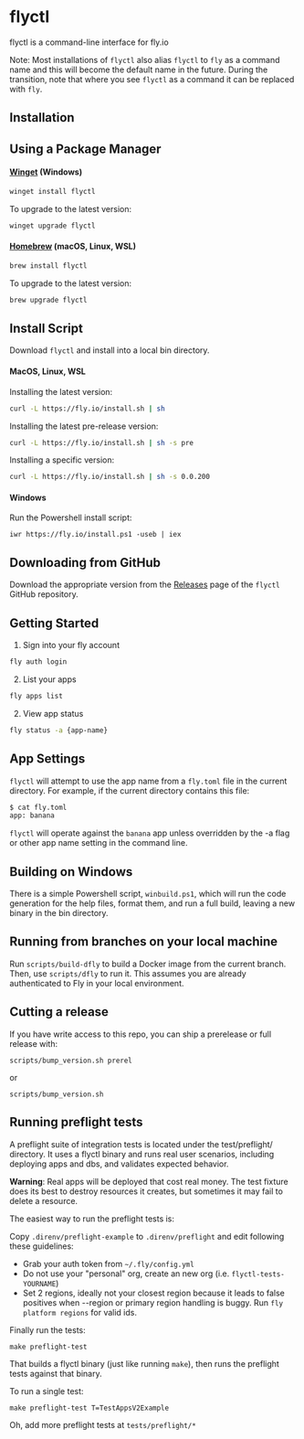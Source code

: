 # flyctl

flyctl is a command-line interface for fly.io

Note: Most installations of `flyctl` also alias `flyctl` to `fly` as a command name and this will become the default name in the future.
During the transition, note that where you see `flyctl` as a command it can be replaced with `fly`.

## Installation

## Using a Package Manager

#### [Winget](https://learn.microsoft.com/en-us/windows/package-manager/) (Windows)

```powershell
winget install flyctl
```
To upgrade to the latest version:

```powershell
winget upgrade flyctl
```

#### [Homebrew](https://brew.sh) (macOS, Linux, WSL)

```bash
brew install flyctl
```
To upgrade to the latest version:

```bash
brew upgrade flyctl
```

## Install Script

Download `flyctl` and install into a local bin directory.

#### MacOS, Linux, WSL

Installing the latest version:

```bash
curl -L https://fly.io/install.sh | sh
```

Installing the latest pre-release version:

```bash
curl -L https://fly.io/install.sh | sh -s pre
```

Installing a specific version:

```bash
curl -L https://fly.io/install.sh | sh -s 0.0.200
```

#### Windows

Run the Powershell install script:

```
iwr https://fly.io/install.ps1 -useb | iex
```


## Downloading from GitHub

Download the appropriate version from the [Releases](https://github.com/superfly/flyctl/releases) page of the `flyctl` GitHub repository.

## Getting Started

1. Sign into your fly account

```bash
fly auth login
```

2. List your apps

```bash
fly apps list
```

2. View app status

```bash
fly status -a {app-name}
```

## App Settings

`flyctl` will attempt to use the app name from a `fly.toml` file in the current directory. For example, if the current directory contains this file:


```bash
$ cat fly.toml
app: banana
```

`flyctl` will operate against the `banana` app unless overridden by the -a flag or other app name setting in the command line.

## Building on Windows

There is a simple Powershell script, `winbuild.ps1`, which will run the code generation for the help files, format them, and run a full build, leaving a new binary in the bin directory.

## Running from branches on your local machine

Run `scripts/build-dfly` to build a Docker image from the current branch. Then, use `scripts/dfly` to run it. This assumes you are already
authenticated to Fly in your local environment.

## Cutting a release

If you have write access to this repo, you can ship a prerelease or full release with:

`scripts/bump_version.sh prerel`

or

`scripts/bump_version.sh`

## Running preflight tests

A preflight suite of integration tests is located under the test/preflight/ directory. It uses a flyctl binary and runs real user scenarios, including deploying apps and dbs, and validates expected behavior.

**Warning**: Real apps will be deployed that cost real money. The test fixture does its best to destroy resources it creates, but sometimes it may fail to delete a resource.

The easiest way to run the preflight tests is:

Copy `.direnv/preflight-example` to `.direnv/preflight` and edit following these guidelines:

* Grab your auth token from `~/.fly/config.yml`
* Do not use your "personal" org, create an new org (i.e. `flyctl-tests-YOURNAME`)
* Set 2 regions, ideally not your closest region because it leads
  to false positives when --region or primary region handling is buggy.
	Run `fly platform regions` for valid ids.

Finally run the tests:

	make preflight-test

That builds a flyctl binary (just like running `make`), then runs the preflight tests against that binary.

To run a single test:

```
make preflight-test T=TestAppsV2Example
```

Oh, add more preflight tests at `tests/preflight/*`
